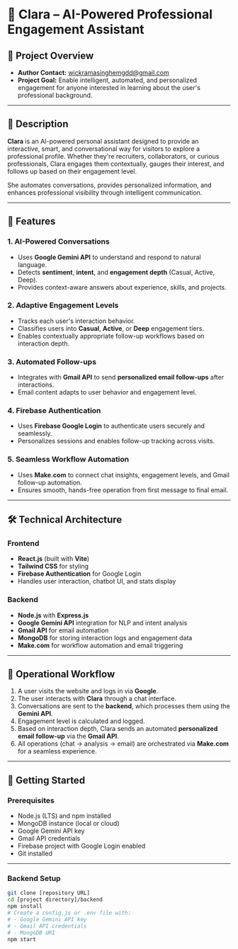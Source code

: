 # 🤖 Clara – AI-Powered Professional Engagement Assistant

## 📌 Project Overview

- **Author Contact:** wickramasinghemgdd@gmail.com  
- **Project Goal:** Enable intelligent, automated, and personalized engagement for anyone interested in learning about the user's professional background.

---

## 🧠 Description

**Clara** is an AI-powered personal assistant designed to provide an interactive, smart, and conversational way for visitors to explore a professional profile. Whether they're recruiters, collaborators, or curious professionals, Clara engages them contextually, gauges their interest, and follows up based on their engagement level.

She automates conversations, provides personalized information, and enhances professional visibility through intelligent communication.

---

## 🚀 Features

### 1. AI-Powered Conversations

- Uses **Google Gemini API** to understand and respond to natural language.
- Detects **sentiment**, **intent**, and **engagement depth** (Casual, Active, Deep).
- Provides context-aware answers about experience, skills, and projects.

### 2. Adaptive Engagement Levels

- Tracks each user's interaction behavior.
- Classifies users into **Casual**, **Active**, or **Deep** engagement tiers.
- Enables contextually appropriate follow-up workflows based on interaction depth.

### 3. Automated Follow-ups

- Integrates with **Gmail API** to send **personalized email follow-ups** after interactions.
- Email content adapts to user behavior and engagement level.

### 4. Firebase Authentication

- Uses **Firebase Google Login** to authenticate users securely and seamlessly.
- Personalizes sessions and enables follow-up tracking across visits.

### 5. Seamless Workflow Automation

- Uses **Make.com** to connect chat insights, engagement levels, and Gmail follow-up automation.
- Ensures smooth, hands-free operation from first message to final email.

---

## 🛠️ Technical Architecture

### Frontend

- **React.js** (built with **Vite**)
- **Tailwind CSS** for styling
- **Firebase Authentication** for Google Login
- Handles user interaction, chatbot UI, and stats display

### Backend

- **Node.js** with **Express.js**
- **Google Gemini API** integration for NLP and intent analysis
- **Gmail API** for email automation
- **MongoDB** for storing interaction logs and engagement data
- **Make.com** for workflow automation and email triggering

---

## 🔁 Operational Workflow

1. A user visits the website and logs in via **Google**.
2. The user interacts with **Clara** through a chat interface.
3. Conversations are sent to the **backend**, which processes them using the **Gemini API**.
4. Engagement level is calculated and logged.
5. Based on interaction depth, Clara sends an automated **personalized email follow-up** via the **Gmail API**.
6. All operations (chat → analysis → email) are orchestrated via **Make.com** for a seamless experience.

---

## 🧪 Getting Started

### Prerequisites

- Node.js (LTS) and npm installed
- MongoDB instance (local or cloud)
- Google Gemini API key
- Gmail API credentials
- Firebase project with Google Login enabled
- Git installed

---

### Backend Setup

```bash
git clone [repository URL]
cd [project directory]/backend
npm install
# Create a config.js or .env file with:
# - Google Gemini API key
# - Gmail API credentials
# - MongoDB URI
npm start
